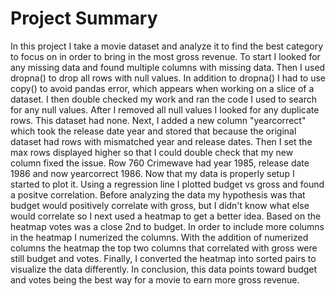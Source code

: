 # Project Summary
In this project I take a movie dataset and analyze it to find the best category to focus on in order to bring in the most gross revenue.  To start I looked for any missing data and found multiple columns with missing data.  Then I used dropna() to drop all rows with null values.  In addition to dropna() I had to use copy() to avoid pandas error, which appears when working on a slice of a dataset.  I then double checked my work and ran the code I used to search for any null values.  After I removed all null values I looked for any duplicate rows.  This dataset had none.  Next, I added a new column "yearcorrect" which took the release date year and stored that because the original dataset had rows with mismatched year and release dates.  Then I set the max rows displayed higher so that I could double check that my new column fixed the issue.  Row 760 Crimewave had year 1985, release date 1986 and now yearcorrect 1986. Now that my data is properly setup I started to plot it. Using a regression line I plotted budget vs gross and found a positve correlation.   Before analyzing the data my hypothesis was that budget would positively correlate with gross, but I didn't know what else would correlate so I next used a heatmap to get a better idea.  Based on the heatmap votes was a close 2nd to budget.  In order to include more columns in the heatmap I numerized the columns.  With the addition of numerized columns the heatmap the top two columns that correlated with gross were still budget and votes.  Finally, I converted the heatmap into sorted pairs to visualize the data differently.  In conclusion, this data points toward budget and votes being the best way for a movie to earn more gross revenue.
